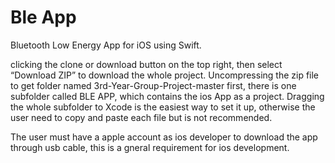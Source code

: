 # Ble App
Bluetooth Low Energy App for iOS using Swift. 

clicking the clone or download button on the top right, then select “Download ZIP” to download the whole project. 
Uncompressing the zip file to get folder named 3rd-Year-Group-Project-master first, there is one subfolder called BLE APP, which contains the ios App as a project.
Dragging the whole subfolder to Xcode is the easiest way to set it up, otherwise the user need to copy and paste each file but is not recommended.

The user must have a apple account as ios developer to download the app through usb cable, this is a gneral requirement for ios development.

